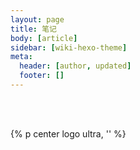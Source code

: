 ```yaml
---
layout: page
title: 笔记
body: [article]
sidebar: [wiki-hexo-theme]
meta:
  header: [author, updated]
  footer: []
---
```


<br>
<br>

{% p center logo ultra, '<i class="fal fa-kerning" style="color: #a6d5fa"></i>' %}
